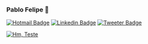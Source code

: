 ### Pablo Felipe 🦁

[![Hotmail Badge](https://img.shields.io/badge/mail-%20-orange)](mailto:pablofelipe1999@hotmail.com)
[![Linkedin Badge](https://img.shields.io/badge/linkedin-%20-orange)](https://www.linkedin.com/in/pablo-felipe-lnkdn/)
[![Tweeter Badge](https://img.shields.io/badge/twitter-%20-orange)](https://twitter.com/pablo_felps)

[![Hm, Teste](https://img.shields.io/static/v1?label=linkedin&message=&color=orange)]()


<!--
**PabloFLPs/PabloFLPs** is a ✨ _special_ ✨ repository because its `README.md` (this file) appears on your GitHub profile.

Here are some ideas to get you started:

- 🔭 I’m currently working on ...
- 🌱 I’m currently learning ...
- 👯 I’m looking to collaborate on ...
- 🤔 I’m looking for help with ...
- 💬 Ask me about ...
- 📫 How to reach me: ...
- 😄 Pronouns: ...
- ⚡ Fun fact: ...
-->
